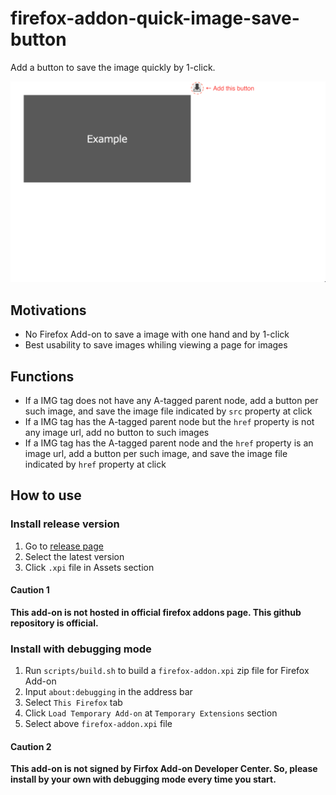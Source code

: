 # firefox-addon-quick-image-save-button

Add a button to save the image quickly by 1-click.

![./screenshot.png](./screenshot.png)

## Motivations

- No Firefox Add-on to save a image with one hand and by 1-click
- Best usability to save images whiling viewing a page for images

## Functions

- If a IMG tag does not have any A-tagged parent node, add a button per such image, and save the image file indicated by `src` property at click
- If a IMG tag has the A-tagged parent node but the `href` property is not any image url, add no button to such images
- If a IMG tag has the A-tagged parent node and the `href` property is an image url, add a button per such image, and save the image file indicated by `href` property at click

## How to use

### Install release version

1. Go to [release page](https://github.com/nakanot8/firefox-addon-quick-image-save-button/releases/)
1. Select the latest version
1. Click `.xpi` file in Assets section

#### Caution 1

**This add-on is not hosted in official firefox addons page. This github repository is official.**

### Install with debugging mode

1. Run `scripts/build.sh` to build a `firefox-addon.xpi` zip file for Firefox Add-on
1. Input `about:debugging` in the address bar
1. Select `This Firefox` tab
1. Click `Load Temporary Add-on` at `Temporary Extensions` section
1. Select above `firefox-addon.xpi` file

#### Caution 2

**This add-on is not signed by Firfox Add-on Developer Center. So, please install by your own with debugging mode every time you start.**
